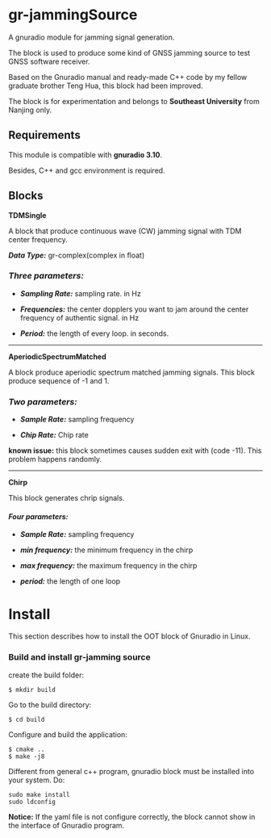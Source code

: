 # gr-jammingSource

A gnuradio module for jamming signal generation.

The block is used to produce some kind of GNSS jamming source to test GNSS software receiver.

Based on the Gnuradio manual and ready-made C++ code by my fellow graduate brother Teng Hua, this block had been improved.

The block is for experimentation and belongs to **Southeast University** from Nanjing only.


## Requirements

This module is compatible with **gnuradio 3.10**.

Besides, C++ and gcc environment is required.

## Blocks

**TDMSingle**

A block that produce continuous wave (CW) jamming signal with TDM center frequency. 

***Data Type:*** gr-complex(complex in float)

### ***Three parameters:***

- ***Sampling Rate:*** sampling rate. in Hz

- ***Frequencies:*** the center dopplers you want to jam around the center frequency of authentic signal. in Hz

- ***Period:*** the length of every loop. in seconds.

***

**AperiodicSpectrumMatched**

A block produce aperiodic spectrum matched jamming signals. This block produce sequence of -1 and 1.

### ***Two parameters:***

- ***Sample Rate:*** sampling frequency

- ***Chip Rate:*** Chip rate

**known issue:** this block sometimes causes sudden exit with (code -11). This problem happens randomly. 
***
**Chirp**

This block generates chrip signals.

#### ***Four parameters:***
- ***Sample Rate:*** sampling frequency

- ***min frequency:*** the minimum frequency in the chirp

- ***max frequency:*** the maximum frequency in the chirp

- ***period:*** the length of one loop

# Install
This section describes how to install the OOT block of Gnuradio  in Linux.

### Build and install gr-jamming source

create the build folder:
```
$ mkdir build
```
Go to the build directory:

```
$ cd build
```

Configure and build the application:

```
$ cmake ..
$ make -j8
```

Different from general c++ program, gnuradio block must be installed into your system.
Do:
```
sudo make install
sudo ldconfig
```

**Notice:** If the yaml file is not configure correctly, the block cannot show in the interface of Gnuradio program.